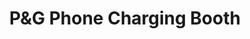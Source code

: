 ---
title: "P&G Phone Charging Booth"
url: /gbarnga/pandg-phone-charging-booth/
shop: electronics
---